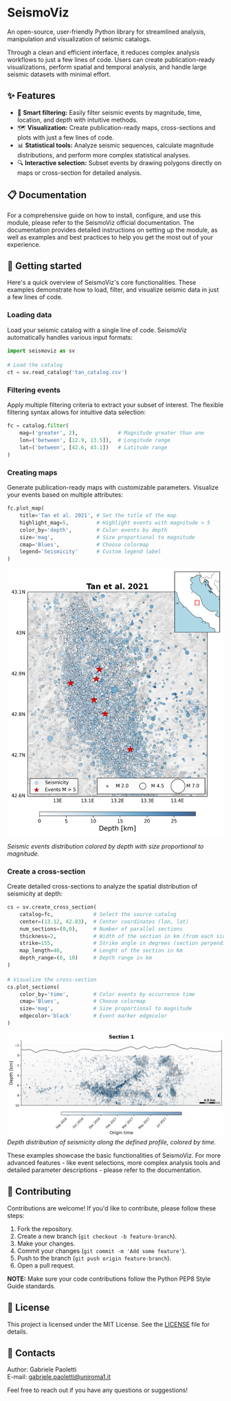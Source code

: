 # SeismoViz

An open-source, user-friendly Python library for streamlined analysis, manipulation and visualization of seismic catalogs.

Through a clean and efficient interface, it reduces complex analysis workflows to just a few lines of code. Users can create publication-ready visualizations, perform spatial and temporal analysis, and handle large seismic datasets with minimal effort.

## ✨ Features

- 🎯 **Smart filtering:** Easily filter seismic events by magnitude, time, location, and depth with intuitive methods.
- 🗺️ **Visualization:** Create publication-ready maps, cross-sections and plots with just a few lines of code.
- 📊 **Statistical tools:** Analyze seismic sequences, calculate magnitude distributions, and perform more complex statistical analyses.
- 🔍 **Interactive selection:** Subset events by drawing polygons directly on maps or cross-section for detailed analysis.

## 📋 Documentation

For a comprehensive guide on how to install, configure, and use this module, please refer to the SeismoViz official documentation. The documentation provides detailed instructions on setting up the module, as well as examples and best practices to help you get the most out of your experience.

## 🚀 Getting started
Here's a quick overview of SeismoViz's core functionalities. These examples demonstrate how to load, filter, and visualize seismic data in just a few lines of code.

### Loading data
Load your seismic catalog with a single line of code. SeismoViz automatically handles various input formats:

```python
import seismoviz as sv

# Load the catalog
ct = sv.read_catalog('tan_catalog.csv')
```

### Filtering events
Apply multiple filtering criteria to extract your subset of interest. The flexible filtering syntax allows for intuitive data selection:

```python
fc = catalog.filter(
    mag=('greater', 2),             # Magnitude greater than one
    lon=('between', [12.9, 13.5]),  # Longitude range
    lat=('between', [42.6, 43.1])   # Latitude range
)
```

### Creating maps
Generate publication-ready maps with customizable parameters. Visualize your events based on multiple attributes:

```python
fc.plot_map(
    title='Tan et al. 2021', # Set the title of the map
    highlight_mag=5,         # Highlight events with magnitude > 5
    color_by='depth',        # Color events by depth
    size='mag',              # Size proportional to magnitude
    cmap='Blues',            # Choose colormap
    legend='Seismicity'      # Custom legend label
)
```
<p align="center">
  <img src="./docs/images/map_example.jpg" alt="Map example" width="500">
  <br>
</p>

*Seismic events distribution colored by depth with size proportional to magnitude.*

### Create a cross-section
Create detailed cross-sections to analyze the spatial distribution of seismicity at depth:

```python
cs = sv.create_cross_section(
    catalog=fc,             # Select the source catalog
    center=(13.12, 42.83),  # Center coordinates (lon, lat)
    num_sections=(0,0),     # Number of parallel sections
    thickness=2,            # Width of the section in km (from each side)
    strike=155,             # Strike angle in degrees (section perpendicular to strike)
    map_length=40,          # Lenght of the section in km
    depth_range=(0, 10)     # Depth range in km
)

# Visualize the cross-section
cs.plot_sections(
    color_by='time',        # Color events by occurrence time
    cmap='Blues',           # Choose colormap
    size='mag',             # Size proportional to magnitude
    edgecolor='black'       # Event marker edgecolor
)     
```
![Cross-section example](./docs/images/cross-section_example.jpg)
*Depth distribution of seismicity along the defined profile, colored by time.*

These examples showcase the basic functionalities of SeismoViz. For more advanced features - like event selections, more complex analysis tools and detailed parameter descriptions - please refer to the documentation.

## 🤝 Contributing

Contributions are welcome! If you'd like to contribute, please follow these steps:

1. Fork the repository.
2. Create a new branch (`git checkout -b feature-branch`).
3. Make your changes.
4. Commit your changes (`git commit -m 'Add some feature'`).
5. Push to the branch (`git push origin feature-branch`).
6. Open a pull request.

**NOTE:** Make sure your code contributions follow the Python PEP8 Style Guide standards.

## 📜 License

This project is licensed under the MIT License. See the [LICENSE](LICENSE) file for details.

## 📧 Contacts

Author: Gabriele Paoletti  
E-mail: gabriele.paoletti@uniroma1.it

Feel free to reach out if you have any questions or suggestions!